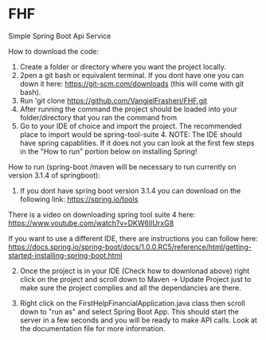 # FHF
Simple Spring Boot Api Service

How to download the code:
1. Create a folder or directory where you want the project locally.
2. 2pen a git bash or equivalent terminal. If you dont have one you can down it here: https://git-scm.com/downloads (this will come with git bash).
3. Run 'git clone https://github.com/VangjelFrasheri/FHF.git
4. After running the command the project should be loaded into your folder/directory that you ran the command from
5. Go to your IDE of choice and import the project. The recommended place to import would be spring-tool-suite 4.
 NOTE: The IDE should have spring capablities. If it does not you can look at the first few steps in the "How to run" portion below on installing Spring!


How to run (spring-boot /maven will be necessary to run currently on version 3.1.4 of springboot):
1. If you dont have spring boot version 3.1.4 you can download on the following link: https://spring.io/tools

There is a video on downloading spring tool suite 4 here: https://www.youtube.com/watch?v=DKW6IlUrxG8

If you want to use a different IDE, there are instructions you can follow here: https://docs.spring.io/spring-boot/docs/1.0.0.RC5/reference/html/getting-started-installing-spring-boot.html

2. Once the project is in your IDE (Check how to downlonad above) right click on the project and scroll down to Maven -> Update Project just to make sure the project complies and all the dependancies are there.

3. Right click on the FirstHelpFinancialApplication.java class then scroll down to "run as" and select Spring Boot App. This should start the server in a few seconds and you will be ready to make API calls. Look at the documentation file for more information.

 

